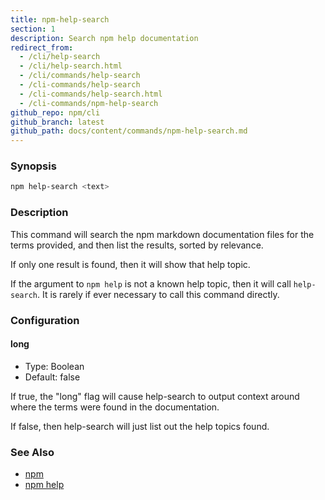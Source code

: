 ```yaml
---
title: npm-help-search
section: 1
description: Search npm help documentation
redirect_from:
  - /cli/help-search
  - /cli/help-search.html
  - /cli/commands/help-search
  - /cli-commands/help-search
  - /cli-commands/help-search.html
  - /cli-commands/npm-help-search
github_repo: npm/cli
github_branch: latest
github_path: docs/content/commands/npm-help-search.md
---
```


### Synopsis

```bash
npm help-search <text>
```

### Description

This command will search the npm markdown documentation files for the terms
provided, and then list the results, sorted by relevance.

If only one result is found, then it will show that help topic.

If the argument to `npm help` is not a known help topic, then it will call
`help-search`.  It is rarely if ever necessary to call this command
directly.

### Configuration

#### long

* Type: Boolean
* Default: false

If true, the "long" flag will cause help-search to output context around
where the terms were found in the documentation.

If false, then help-search will just list out the help topics found.

### See Also

* [npm](/cli/v7/commands/npm)
* [npm help](/cli/v7/commands/npm-help)
